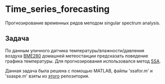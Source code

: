 # Time_series_forecasting
Прогнозирование временных рядов методом singular spectrum analysis.

## Задача

По данным уличного датчика температуры/влажности/давления воздуха [BME280](https://robotchip.ru/bme280-datchik-atmosfernogo-davleniya-vlazhnosti-i-temperatury/) домашней метеостанции предсказать поведение графика температуры.
Для прогнозирования использовался метод [SSA](https://ru.wikipedia.org/wiki/SSA_(%D0%BC%D0%B5%D1%82%D0%BE%D0%B4)).

Данная задача была решена с помощью MATLAB, файлы 'ssafor.m' и 'ssaspe.m' взяты из [этого](https://github.com/anton-a-tkachev/SSA-for-Matlab) репозитория.
